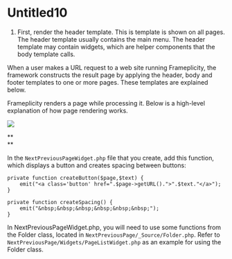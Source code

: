 # Untitled10





1. First, render the header template. This is template is shown on all pages. The header template usually contains the main menu. The header template may contain widgets, which are helper components that the body template calls.

When a user makes a URL request to a web site running Frameplicity, the framework constructs the result page by applying the header, body and footer templates to one or more pages. These templates are explained below.

Frameplicity renders a page while processing it. Below is a high-level explanation of how page rendering works.  
  
 ![](https://scottschwarz77.gitbooks.io/how-to-write-large-programs/content/assets/fp-renderpage.png)

**  
**

In the `NextPreviousPageWidget.php` file that you create, add this function, which displays a button and creates spacing between buttons:

```text
private function createButton($page,$text) {
    emit("<a class='button' href=".$page->getURL().">".$text."</a>");
}

private function createSpacing() {
    emit("&nbsp;&nbsp;&nbsp;&nbsp;&nbsp;&nbsp;");
}
```

In NextPreviousPageWidget.php, you will need to use some functions from the Folder class, located in `NextPreviousPage/_Source/Folder.php`. Refer to `NextPreviousPage/Widgets/PageListWidget.php` as an example for using the Folder class.

